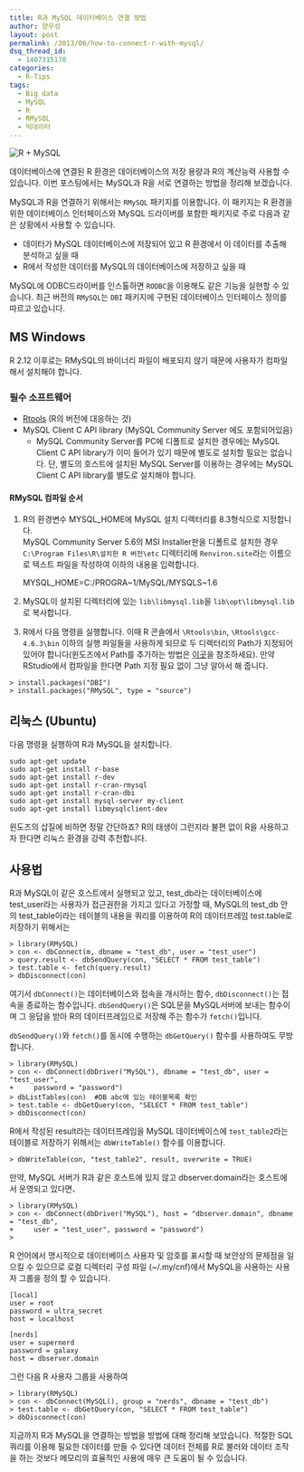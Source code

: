 ```yaml
---
title: R과 MySQL 데이터베이스 연결 방법
author: 양우성
layout: post
permalink: /2013/06/how-to-connect-r-with-mysql/
dsq_thread_id:
  - 1407315170
categories:
  - R-Tips
tags:
  - Big data
  - MySQL
  - R
  - RMySQL
  - 빅데이터
---
```

<img class="aligncenter" alt="R + MySQL" src="http://i0.wp.com/farm6.staticflickr.com/5493/9065201916_d7002b922c_o.png?w=550" data-recalc-dims="1" />

데이터베이스에 연결된 R 환경은 데이터베이스의 저장 용량과 R의 계산능력 사용할 수 있습니다. 이번 포스팅에서는 MySQL과 R을 서로 연결하는 방법을 정리해 보겠습니다.

MySQL과 R을 연결하기 위해서는 `RMySQL` 패키지를 이용합니다. 이 패키지는 R 환경을 위한 데이터베이스 인터페이스와 MySQL 드라이버를 포함한 패키지로 주로 다음과 같은 상황에서 사용할 수 있습니다.

*   데이터가 MySQL 데이터베이스에 저장되어 있고 R 환경에서 이 데이터를 추출해 분석하고 싶을 때
*   R에서 작성한 데이터를 MySQL의 데이터베이스에 저장하고 싶을 때

MySQL에 ODBC드라이버를 인스톨하면 `RODBC`을 이용해도 같은 기능을 실현할 수 있습니다. 최근 버전의 `RMySQL`는 `DBI` 패키지에 구현된 데이터베이스 인터페이스 정의를 따르고 있습니다.  
<!--more-->

## MS Windows

R 2.12 이후로는 RMySQL의 바이너리 파일이 배포되지 않기 때문에 사용자가 컴파일해서 설치해야 합니다.

### 필수 소프트웨어

*   [Rtools][1] (R의 버전에 대응하는 것)
*   MySQL Client C API library (MySQL Community Server 에도 포함되어있음) 
    *   MySQL Community Server를 PC에 디폴트로 설치한 경우에는 MySQL Client C API library가 이미 들어가 있기 때문에 별도로 설치할 필요는 없습니다. 단, 별도의 호스트에 설치된 MySQL Server를 이용하는 경우에는 MySQL Client C API library를 별도로 설치해야 합니다.

#### RMySQL 컴파일 순서

1. R의 환경변수 MYSQL_HOME에 MySQL 설치 디렉터리를 8.3형식으로 지정합니다.  
MySQL Community Server 5.6의 MSI Installer판을 디폴트로 설치한 경우  
`C:\Program Files\R\설치한 R 버전\etc` 디렉터리에 `Renviron.site`라는 이름으로 텍스트 파일을 작성하여 이하의 내용을 입력합니다.

    MYSQL_HOME=C:/PROGRA~1/MySQL/MYSQLS~1.6
    

2. MySQL이 설치된 디렉터리에 있는 `lib\libmysql.lib`을 `lib\opt\libmysql.lib`로 복사합니다.

3. R에서 다음 명령을 실행합니다. 이때 R 콘솔에서 `\Rtools\bin`, `\Rtools\gcc-4.6.3\bin` 이하의 실행 파일들을 사용하게 되므로 두 디렉터리의 Path가 지정되어 있어야 합니다(윈도즈에서 Path를 추가하는 방법은 [이곳][2]을 참조하세요). 만약 RStudio에서 컴파일을 한다면 Path 지정 필요 없이 그냥 알아서 해 줍니다.

<pre><code class="r">&gt; install.packages("DBI")
&gt; install.packages("RMySQL", type = "source")
</code></pre>

## 리눅스 (Ubuntu)

다음 명령을 실행하여 R과 MySQL을 설치합니다.

    sudo apt-get update
    sudo apt-get install r-base
    sudo apt-get install r-dev
    sudo apt-get install r-cran-rmysql
    sudo apt-get install r-cran-dbi
    sudo apt-get install mysql-server my-client
    sudo apt-get install libmysqlclient-dev
    

윈도즈의 삽질에 비하면 정말 간단하죠? R의 태생이 그런지라 불편 없이 R을 사용하고자 한다면 리눅스 환경을 강력 추천합니다.

## 사용법

R과 MySQL이 같은 호스트에서 실행되고 있고, test\_db라는 데이터베이스에 test\_user라는 사용자가 접근권한을 가지고 있다고 가정할 때, MySQL의 test\_db 안의 test\_table이라는 테이블의 내용을 쿼리를 이용하여 R의 데이터프레임 test.table로 저장하기 위해서는

<pre><code class="r">&gt; library(RMySQL)
&gt; con &lt;- dbConnect(m, dbname = "test_db", user = "test_user")
&gt; query.result &lt;- dbSendQuery(con, "SELECT * FROM test_table")
&gt; test.table &lt;- fetch(query.result)
&gt; dbDisconnect(con)
</code></pre>

여기서 `dbConnect()`는 데이터베이스와 접속을 개시하는 함수, `dbDisconnect()`는 접속을 종료하는 함수입니다. `dbSendQuery()`은 SQL문을 MySQL서버에 보내는 함수이며 그 응답을 받아 R의 데이터프레임으로 저장해 주는 함수가 `fetch()`입니다.

`dbSendQuery()`와 `fetch()`를 동시에 수행하는 `dbGetQuery()` 함수를 사용하여도 무방합니다.

<pre><code class="r">&gt; library(RMySQL)
&gt; con &lt;- dbConnect(dbDriver("MySQL"), dbname = "test_db", user = "test_user", 
+     password = "password")
&gt; dbListTables(con)  #DB abc에 있는 테이블목록 확인
&gt; test.table &lt;- dbGetQuery(con, "SELECT * FROM test_table")
&gt; dbDisconnect(con)
</code></pre>

R에서 작성된 result라는 데이터프레임을 MySQL 데이터베이스에 `test_table2`라는 테이블로 저장하기 위해서는 `dbWriteTable()` 함수를 이용합니다.

<pre><code class="r">&gt; dbWriteTable(con, "test_table2", result, overwrite = TRUE)
</code></pre>

만약, MySQL 서버가 R과 같은 호스트에 있지 않고 dbserver.domain라는 호스트에서 운영되고 있다면、

<pre><code class="r">&gt; library(RMySQL)
&gt; con &lt;- dbConnect(dbDriver("MySQL"), host = "dbserver.domain", dbname = "test_db", 
+     user = "test_user", password = "password")
&gt; 
</code></pre>

R 언어에서 명시적으로 데이터베이스 사용자 및 암호를 표시할 때 보안상의 문제점을 일으킬 수 있으므로 로컬 디렉터리 구성 파일 (~/.my/cnf)에서 MySQL을 사용하는 사용자 그룹을 정의 할 수 있습니다.

    [local]
    user = root
    password = ultra_secret
    host = localhost
    
    [nerds]
    user = supernerd
    password = galaxy
    host = dbserver.domain
    

그런 다음 R 사용자 그룹을 사용하여

<pre><code class="r">&gt; library(RMySQL)
&gt; con &lt;- dbConnect(MySQL(), group = "nerds", dbname = "test_db")
&gt; test.table &lt;- dbGetQuery(con, "SELECT * FROM test_table")
&gt; dbDisconnect(con)
</code></pre>

지금까지 R과 MySQL을 연결하는 방법을 방법에 대해 정리해 보았습니다. 적절한 SQL 쿼리를 이용해 필요한 데이터를 만들 수 있다면 데이터 전체를 R로 불러와 데이터 조작을 하는 것보다 메모리의 효율적인 사용에 매우 큰 도움이 될 수 있습니다.

&nbsp;

 [1]: http://cran.rstudio.com/bin/windows/Rtools/
 [2]: http://mwultong.blogspot.com/2006/08/xp-path.html